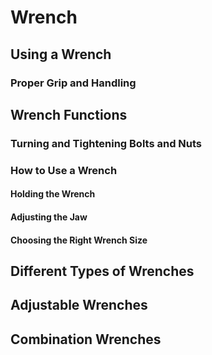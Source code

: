 # Wrench
## Using a Wrench
### Proper Grip and Handling
## Wrench Functions
### Turning and Tightening Bolts and Nuts
### How to Use a Wrench
#### Holding the Wrench
#### Adjusting the Jaw
#### Choosing the Right Wrench Size
## Different Types of Wrenches
## Adjustable Wrenches
## Combination Wrenches